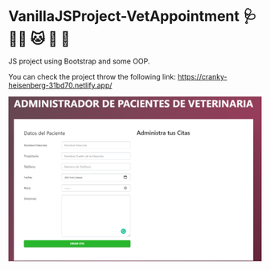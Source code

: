 # VanillaJSProject-VetAppointment :stethoscope: :service_dog: :cat: :dog: :sheep:

JS project using Bootstrap and some OOP.

You can check the project throw the following link: https://cranky-heisenberg-31bd70.netlify.app/

![Website look](/Ejemplo.png)
